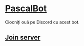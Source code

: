 # [PascalBot](https://discord.com/oauth2/authorize?client_id=1097044139469721671&permissions=8&scope=bot%20applications.commands)
Ciocniți ouă pe Discord cu acest bot.

## [Join server](https://ghiocel-games.com/oua)
